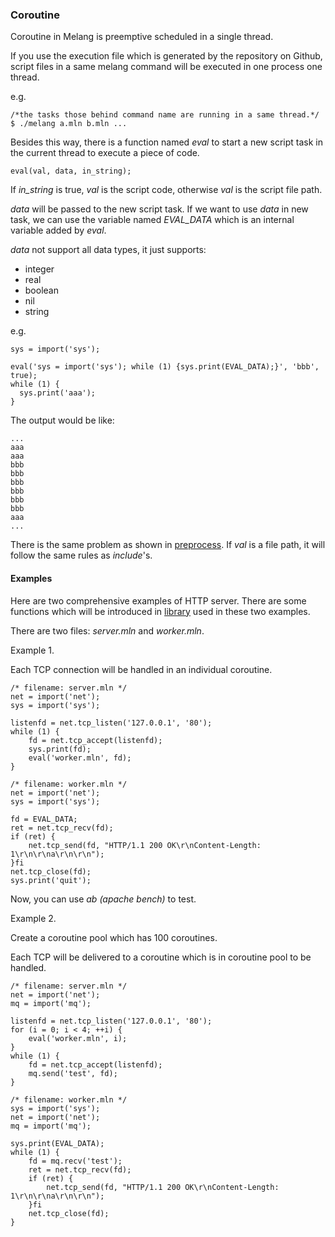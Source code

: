 ### Coroutine

Coroutine in Melang is preemptive scheduled in a single thread.

If you use the execution file which is generated by the repository on Github, script files in a same melang command will be executed in one process one thread.

e.g.

```
/*the tasks those behind command name are running in a same thread.*/
$ ./melang a.mln b.mln ...
```



Besides this way, there is a function named *eval* to start a new script task in the current thread to execute a piece of code.

```
eval(val, data, in_string);
```

If *in_string* is true, *val* is the script code, otherwise *val* is the script file path.

*data* will be passed to the new script task. If we want to use *data* in new task, we can use the variable named *EVAL_DATA* which is an internal variable added by *eval*.

*data* not support all data types, it just supports:

- integer
- real
- boolean
- nil
- string

e.g.

```
sys = import('sys');

eval('sys = import('sys'); while (1) {sys.print(EVAL_DATA);}', 'bbb', true);
while (1) {
  sys.print('aaa');
}
```

The output would be like:

```
...
aaa
aaa
bbb
bbb
bbb
bbb
bbb
bbb
aaa
...
```



There is the same problem as shown in [preprocess](https://water-melon.github.io/Melang/preprocess.html). If *val* is a file path, it will follow the same rules as *include*'s.



#### Examples

Here are two comprehensive examples of HTTP server. There are some functions which will be introduced in [library](	https://water-melon.github.io/Melang/library.html) used in these two examples.



There are two files: *server.mln* and *worker.mln*.

Example 1.

Each TCP connection will be handled in an individual coroutine.

```
/* filename: server.mln */
net = import('net');
sys = import('sys');

listenfd = net.tcp_listen('127.0.0.1', '80');
while (1) {
    fd = net.tcp_accept(listenfd);
    sys.print(fd);
    eval('worker.mln', fd);
}
```

```
/* filename: worker.mln */
net = import('net');
sys = import('sys');

fd = EVAL_DATA;
ret = net.tcp_recv(fd);
if (ret) {
    net.tcp_send(fd, "HTTP/1.1 200 OK\r\nContent-Length: 1\r\n\r\na\r\n\r\n");
}fi
net.tcp_close(fd);
sys.print('quit');
```

Now, you can use *ab (apache bench)* to test.



Example 2.

Create a coroutine pool which has 100 coroutines.

Each TCP will be delivered to a coroutine which is in coroutine pool to be handled.

```
/* filename: server.mln */
net = import('net');
mq = import('mq');

listenfd = net.tcp_listen('127.0.0.1', '80');
for (i = 0; i < 4; ++i) {
    eval('worker.mln', i);
}
while (1) {
    fd = net.tcp_accept(listenfd);
    mq.send('test', fd);
}
```

```
/* filename: worker.mln */
sys = import('sys');
net = import('net');
mq = import('mq');

sys.print(EVAL_DATA);
while (1) {
    fd = mq.recv('test');
    ret = net.tcp_recv(fd);
    if (ret) {
        net.tcp_send(fd, "HTTP/1.1 200 OK\r\nContent-Length: 1\r\n\r\na\r\n\r\n");
    }fi
    net.tcp_close(fd);
}
```
